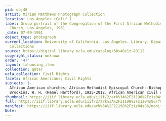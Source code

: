 ```yaml
---
pid: obj48
artist: Miriam Matthews Photograph Collection
location: Los Angeles (Calif.)
label: Group portrait of the Congregation of the First African Methodist Episcopal
  Church, Los Angeles, 1961
_date: 07-09-1961
object_type: photograph
current_location: University of California, Los Angeles. Library. Department of Special
  Collections
source: https://digital.library.ucla.edu/catalog/68s40z1z-89112
copyright_status: unknown
order: '47'
layout: lahousing_item
collection: qatar
ucla_collection: Civil Rights
facets: African Americans; Civil Rights
subjects: |-
  African American churches; African Methodist Episcopal Church--Bishops;
  Brookins, H. H. (Hamel Hartford), 1925-2012; African American civil rights workers; discrimination in housing; discrimination in education; discrimination in employment; civil rights--religious aspects; African Americans
thumbnail: https://iiif.library.ucla.edu/iiif/2/ark%3A%2F21198%2Fz1z04s86/full/250,/0/default.jpg
full: https://iiif.library.ucla.edu/iiif/2/ark%3A%2F21198%2Fz1z04s86/full/600,/0/default.jpg
manifest: https://iiif.library.ucla.edu/ark%3A%2F21198%2Fz1z04s86/manifest
Note: 
---
```


